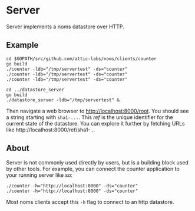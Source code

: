 # Server

Server implements a noms datastore over HTTP.

## Example

```
cd $GOPATH/src/github.com/attic-labs/noms/clients/counter
go build
./counter -ldb="/tmp/servertest" -ds="counter"
./counter -ldb="/tmp/servertest" -ds="counter"
./counter -ldb="/tmp/servertest" -ds="counter"

cd ../datastore_server
go build
./datastore_server -ldb="/tmp/servertest" &
```

Then navigate a web browser to [http://localhost:8000/root](http://localhost:8000/root). You should see a string starting with `sha1-...`. This _ref_ is the unique identifier for the current state of the datastore. You can explore it further by fetching URLs like http://localhost:8000/ref/sha1-...

## About

Server is not commonly used directly by users, but is a building block used by other tools. For example, you can connect the counter application to your running server like so:

```
./counter -h="http://localhost:8000" -ds="counter"
./counter -h="http://localhost:8000" -ds="counter"
```

Most noms clients accept this `-h` flag to connect to an http datastore.
